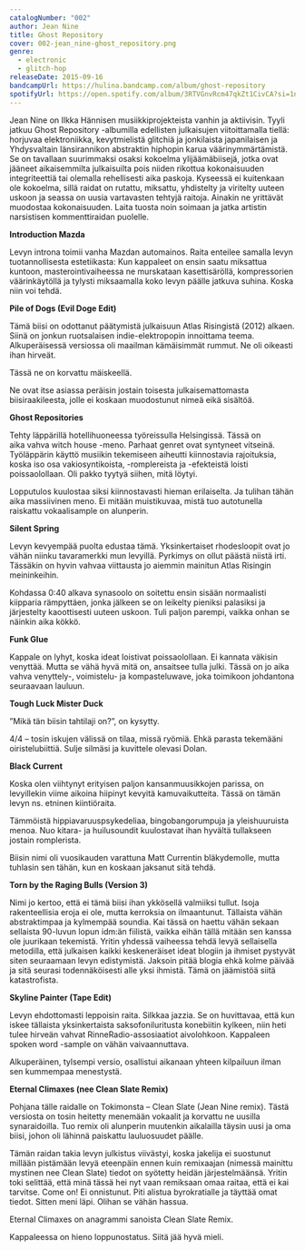 ```yaml
---
catalogNumber: "002"
author: Jean Nine
title: Ghost Repository
cover: 002-jean_nine-ghost_repository.png
genre:
  - electronic
  - glitch-hop
releaseDate: 2015-09-16
bandcampUrl: https://hulina.bandcamp.com/album/ghost-repository
spotifyUrl: https://open.spotify.com/album/3RTVGnvRcm47qkZt1CivCA?si=1nuSK1rLSsSckh4yGQiz4Q
---
```

Jean Nine on Ilkka Hännisen musiikkiprojekteista vanhin ja aktiivisin. Tyyli jatkuu Ghost Repository -albumilla edellisten julkaisujen viitoittamalla tiellä: horjuvaa elektroniikka, kevytmielistä glitchiä ja jonkilaista japanilaisen ja Yhdysvaltain länsirannikon abstraktin hiphopin karua väärinymmärtämistä.
Se on tavallaan suurimmaksi osaksi kokoelma ylijäämäbiisejä, jotka ovat jääneet aikaisemmilta julkaisuilta pois niiden rikottua kokonaisuuden integriteettiä tai olemalla rehellisesti aika paskoja. Kyseessä ei kuitenkaan ole kokoelma, sillä raidat on rutattu, miksattu, yhdistelty ja viritelty uuteen uskoon ja seassa on uusia vartavasten tehtyjä raitoja. Ainakin ne yrittävät muodostaa kokonaisuuden.
Laita tuosta noin soimaan ja jatka artistin narsistisen kommenttiraidan puolelle.

__Introduction Mazda__

Levyn introna toimii vanha Mazdan automainos. Raita enteilee samalla levyn tuotannollisesta estetiikasta: Kun kappaleet on ensin saatu miksattua kuntoon, masterointivaiheessa ne murskataan kasettisäröllä, kompressorien väärinkäytöllä ja tylysti miksaamalla koko levyn päälle jatkuva suhina.
Koska niin voi tehdä.

__Pile of Dogs (Evil Doge Edit)__

Tämä biisi on odottanut päätymistä julkaisuun Atlas Risingistä (2012) alkaen. Siinä on jonkun ruotsalaisen indie-elektropopin innoittama teema. Alkuperäisessä versiossa oli maailman kämäisimmät rummut. Ne oli oikeasti ihan hirveät.

Tässä ne on korvattu mäiskeellä.

Ne ovat itse asiassa peräisin jostain toisesta julkaisemattomasta biisiraakileesta, jolle ei koskaan muodostunut nimeä eikä sisältöä.

__Ghost Repositories__

Tehty läppärillä hotellihuoneessa työreissulla Helsingissä. Tässä on aika vahva witch house -meno. Parhaat genret ovat syntyneet vitseinä. Työläppärin käyttö musiikin tekemiseen aiheutti kiinnostavia rajoituksia, koska iso osa vakiosyntikoista, -romplereista ja -efekteistä loisti poissaolollaan. Oli pakko tyytyä siihen, mitä löytyi.

Lopputulos kuulostaa siksi kiinnostavasti hieman erilaiselta. Ja tulihan tähän aika massiivinen meno. Ei mitään muistikuvaa, mistä tuo autotunella raiskattu vokaalisample on alunperin.

__Silent Spring__

Levyn kevyempää puolta edustaa tämä. Yksinkertaiset rhodesloopit ovat jo vähän niinku tavaramerkki mun levyillä. Pyrkimys on ollut päästä niistä irti. Tässäkin on hyvin vahvaa viittausta jo aiemmin mainitun Atlas Risingin meininkeihin.

Kohdassa 0:40 alkava synasoolo on soitettu ensin sisään normaalisti kiipparia rämpyttäen, jonka jälkeen se on leikelty pieniksi palasiksi ja järjestelty kaoottisesti uuteen uskoon. Tuli paljon parempi, vaikka onhan se näinkin aika kökkö.

__Funk Glue__

Kappale on lyhyt, koska ideat loistivat poissaolollaan. Ei kannata väkisin venyttää. Mutta se vähä hyvä mitä on, ansaitsee tulla julki. Tässä on jo aika vahva venyttely-, voimistelu- ja kompasteluwave, joka toimikoon johdantona seuraavaan lauluun.

__Tough Luck Mister Duck__

”Mikä tän biisin tahtilaji on?”, on kysytty.

4/4 – tosin iskujen välissä on tilaa, missä ryömiä. Ehkä parasta tekemääni oiristelubiittiä. Sulje silmäsi ja kuvittele olevasi Dolan.

__Black Current__

Koska olen viihtynyt erityisen paljon kansanmuusikkojen parissa, on levyillekin viime aikoina hiipinyt kevyitä kamuvaikutteita. Tässä on tämän levyn ns. etninen kiintiöraita.

Tämmöistä hippiavaruuspsykedeliaa, bingobangorumpuja ja yleishuuruista menoa. Nuo kitara- ja huilusoundit kuulostavat ihan hyvältä tullakseen jostain romplerista.

Biisin nimi oli vuosikauden varattuna Matt Currentin bläkydemolle, mutta tuhlasin sen tähän, kun en koskaan jaksanut sitä tehdä.

__Torn by the Raging Bulls (Version 3)__

Nimi jo kertoo, että ei tämä biisi ihan ykkösellä valmiiksi tullut. Isoja rakenteellisia eroja ei ole, mutta kerroksia on ilmaantunut. Tällaista vähän abstraktimpaa ja kylmempää soundia. Kai tässä on haettu vähän sekaan sellaista 90-luvun lopun idm:än fiilistä, vaikka eihän tällä mitään sen kanssa ole juurikaan tekemistä.
Yritin yhdessä vaiheessa tehdä levyä sellaisella metodilla, että julkaisen kaikki keskeneräiset ideat blogiin ja ihmiset pystyvät siten seuraamaan levyn edistymistä. Jaksoin pitää blogia ehkä kolme päivää ja sitä seurasi todennäköisesti alle yksi ihmistä. Tämä on jäämistöä siitä katastrofista.

__Skyline Painter (Tape Edit)__

Levyn ehdottomasti leppoisin raita. Silkkaa jazzia. Se on huvittavaa, että kun iskee tällaista yksinkertaista saksofoniluritusta konebiitin kylkeen, niin heti tulee hirveän vahvat RinneRadio-assosiaatiot aivolohkoon. Kappaleen spoken word -sample on vähän vaivaannuttava.

Alkuperäinen, tylsempi versio, osallistui aikanaan yhteen kilpailuun ilman sen kummempaa menestystä.

__Eternal Climaxes (nee Clean Slate Remix)__

Pohjana tälle raidalle on Tokimonsta – Clean Slate (Jean Nine remix). Tästä versiosta on tosin heitetty menemään vokaalit ja korvattu ne uusilla synaraidoilla. Tuo remix oli alunperin muutenkin aikalailla täysin uusi ja oma biisi, johon oli lähinnä paiskattu lauluosuudet päälle.

Tämän raidan takia levyn julkistus viivästyi, koska jakelija ei suostunut millään pistämään levyä eteenpäin ennen kuin remixaajan (nimessä mainittu mystinen nee Clean Slate) tiedot on syötetty heidän järjestelmäänsä. Yritin toki selittää, että minä tässä hei nyt vaan remiksaan omaa raitaa, että ei kai tarvitse. Come on! Ei onnistunut. Piti alistua byrokratialle ja täyttää omat tiedot. Sitten meni läpi. Olihan se vähän hassua.

Eternal Climaxes on anagrammi sanoista Clean Slate Remix.

Kappaleessa on hieno loppunostatus. Siitä jää hyvä mieli.